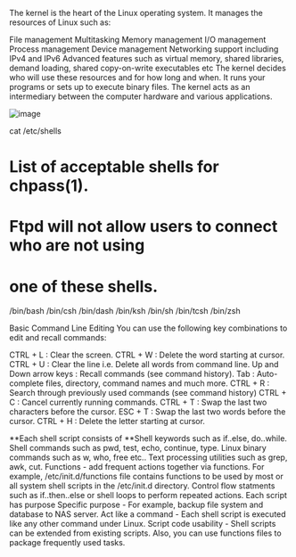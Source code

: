 The kernel is the heart of the Linux operating system. It manages the resources of Linux such as:

  File management
  Multitasking
  Memory management
  I/O management
  Process management
  Device management
  Networking support including IPv4 and IPv6
Advanced features such as virtual memory, shared libraries, demand loading, shared copy-on-write executables etc
The kernel decides who will use these resources and for how long and when. It runs your programs or sets up to execute binary files. The kernel acts as an intermediary between the computer hardware and various applications.


![image](https://github.com/sheoranankit/shell-scripts/assets/56736557/746e74b9-82e1-44fc-89a0-3ee9b8bad7a9)


cat /etc/shells

# List of acceptable shells for chpass(1).
# Ftpd will not allow users to connect who are not using
# one of these shells.

/bin/bash
/bin/csh
/bin/dash
/bin/ksh
/bin/sh
/bin/tcsh
/bin/zsh

Basic Command Line Editing
You can use the following key combinations to edit and recall commands:

CTRL + L : Clear the screen.
CTRL + W : Delete the word starting at cursor.
CTRL + U : Clear the line i.e. Delete all words from command line.
Up and Down arrow keys : Recall commands (see command history).
Tab : Auto-complete files, directory, command names and much more.
CTRL + R : Search through previously used commands (see command history)
CTRL + C : Cancel currently running commands.
CTRL + T : Swap the last two characters before the cursor.
ESC + T : Swap the last two words before the cursor.
CTRL + H : Delete the letter starting at cursor.

**Each shell script consists of
**Shell keywords such as if..else, do..while.
Shell commands such as pwd, test, echo, continue, type.
Linux binary commands such as w, who, free etc..
Text processing utilities such as grep, awk, cut.
Functions - add frequent actions together via functions. For example, /etc/init.d/functions file contains functions to be used by most or all system shell scripts in the /etc/init.d directory.
Control flow statments such as if..then..else or shell loops to perform repeated actions.
Each script has purpose
Specific purpose - For example, backup file system and database to NAS server.
Act like a command - Each shell script is executed like any other command under Linux.
Script code usability - Shell scripts can be extended from existing scripts. Also, you can use functions files to package frequently used tasks.
